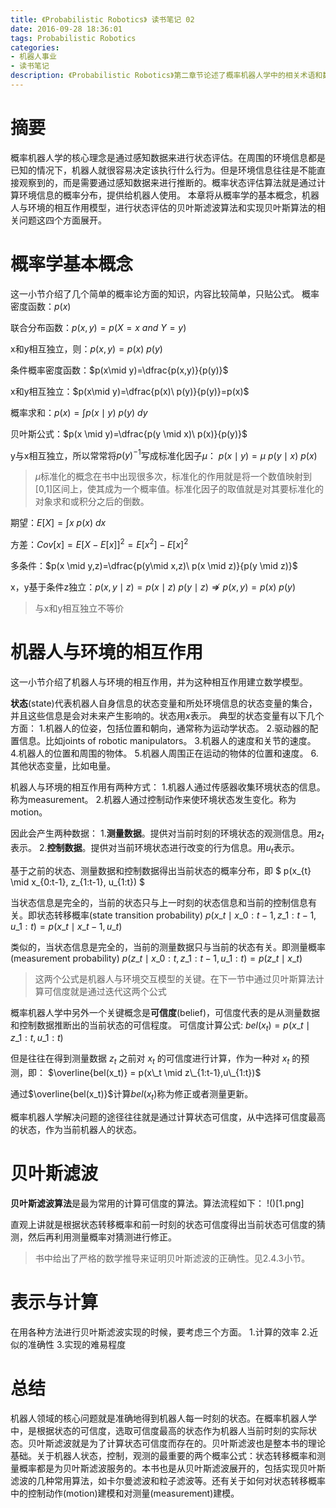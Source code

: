 ```yaml
---
title: 《Probabilistic Robotics》 读书笔记 02
date: 2016-09-28 18:36:01
tags: Probabilistic Robotics
categories:
- 机器人事业
- 读书笔记
description: 《Probabilistic Robotics》第二章节论述了概率机器人学中的相关术语和数学工具
---
```

<!-- more -->

# 摘要
概率机器人学的核心理念是通过感知数据来进行状态评估。在周围的环境信息都是已知的情况下，机器人就很容易决定该执行什么行为。但是环境信息往往是不能直接观察到的，而是需要通过感知数据来进行推断的。概率状态评估算法就是通过计算环境信息的概率分布，提供给机器人使用。
本章将从概率学的基本概念，机器人与环境的相互作用模型，进行状态评估的贝叶斯滤波算法和实现贝叶斯算法的相关问题这四个方面展开。

# 概率学基本概念
这一小节介绍了几个简单的概率论方面的知识，内容比较简单，只贴公式。
概率密度函数：$p(x)$

联合分布函数：$p(x,y)=p(X=x\ and\ Y=y)$

x和y相互独立，则：$p(x,y)=p(x)\ p(y)$

条件概率密度函数：$p(x\mid y)=\dfrac{p(x,y)}{p(y)}$

x和y相互独立：$p(x\mid y)=\dfrac{p(x)\ p(y)}{p(y)}=p(x)$

概率求和：$p(x)=\int p(x \mid y)\ p(y)\ dy$

贝叶斯公式：$p(x \mid y)=\dfrac{p(y \mid x)\ p(x)}{p(y)}$

y与x相互独立，所以常常将$p(y)^{-1}$写成标准化因子$\mu$： $p(x \mid y)=\mu\ p(y\mid x)\ p(x)$
> $\mu$标准化的概念在书中出现很多次，标准化的作用就是将一个数值映射到[0,1]区间上，使其成为一个概率值。标准化因子的取值就是对其要标准化的对象求和或积分之后的倒数。

期望：$E[X] = \int x\ p(x)\ dx$

方差：$Cov[x] = E[X-E[x]]^2 = E[x^2]-E[x]^2$

多条件：$p(x \mid y,z)=\dfrac{p(y\mid x,z)\ p(x \mid z)}{p(y \mid z)}$

x，y基于条件z独立：$p(x,y \mid z) = p(x \mid z) \ p(y \mid z)  \nRightarrow p(x,y)=p(x)\ p(y)$
> 与x和y相互独立不等价

# 机器人与环境的相互作用
这一小节介绍了机器人与环境的相互作用，并为这种相互作用建立数学模型。

**状态**(state)代表机器人自身信息的状态变量和所处环境信息的状态变量的集合，并且这些信息是会对未来产生影响的。状态用$x$表示。
典型的状态变量有以下几个方面：
1.机器人的位姿，包括位置和朝向，通常称为运动学状态。
2.驱动器的配置信息。比如joints of robotic manipulators。
3.机器人的速度和关节的速度。
4.机器人的位置和周围的物体。
5.机器人周围正在运动的物体的位置和速度。
6.其他状态变量，比如电量。

机器人与环境的相互作用有两种方式：
1.机器人通过传感器收集环境状态的信息。称为measurement。
2.机器人通过控制动作来使环境状态发生变化。称为motion。

因此会产生两种数据：
1.**测量数据**。提供对当前时刻的环境状态的观测信息。用$z_t$表示。
2.**控制数据**。提供对当前环境状态进行改变的行为信息。用$u_t$表示。

基于之前的状态、测量数据和控制数据得出当前状态的概率分布，即
$ p(x\_{t} \mid x\_{0:t-1}, z\_{1:t-1}, u\_{1:t}) $

当状态信息是完全的，当前的状态只与上一时刻的状态信息和当前的控制信息有关。即状态转移概率(state transition probability)
$p(x\_t \mid x\_{0:t-1}, z\_{1:t-1}, u\_{1:t})=p(x\_t \mid x\_{t-1}, u\_t)$

类似的，当状态信息是完全的，当前的测量数据只与当前的状态有关。即测量概率(measurement probability)
$p(z\_t \mid x\_{0:t}, z\_{1:t-1}, u\_{1:t}) = p(z\_t \mid x\_t)$

> 这两个公式是机器人与环境交互模型的关键。在下一节中通过贝叶斯算法计算可信度就是通过迭代这两个公式

概率机器人学中另外一个关键概念是**可信度**(belief)，可信度代表的是从测量数据和控制数据推断出的当前状态的可信程度。
可信度计算公式:
$bel(x_t) = p(x\_t \mid z\_{1:t},u\_{1:t})$

但是往往在得到测量数据 $z_t$ 之前对 $x_t$ 的可信度进行计算，作为一种对 $x_t$ 的预测，即：
$\overline{bel(x_t)} = p(x\_t \mid z\_{1:t-1},u\_{1:t})$

通过$\overline{bel(x_t)}$计算$bel(x_t)$称为修正或者测量更新。

概率机器人学解决问题的途径往往就是通过计算状态可信度，从中选择可信度最高的状态，作为当前机器人的状态。


# 贝叶斯滤波
**贝叶斯滤波算法**是最为常用的计算可信度的算法。算法流程如下：
!()[1.png]

直观上讲就是根据状态转移概率和前一时刻的状态可信度得出当前状态可信度的猜测，然后再利用测量概率对猜测进行修正。

> 书中给出了严格的数学推导来证明贝叶斯滤波的正确性。见2.4.3小节。

# 表示与计算
在用各种方法进行贝叶斯滤波实现的时候，要考虑三个方面。
1.计算的效率
2.近似的准确性
3.实现的难易程度

# 总结
机器人领域的核心问题就是准确地得到机器人每一时刻的状态。在概率机器人学中，是根据状态的可信度，选取可信度最高的状态作为机器人当前时刻的实际状态。贝叶斯滤波就是为了计算状态可信度而存在的。贝叶斯滤波也是整本书的理论基础。关于机器人状态，控制，观测的最重要的两个概率公式：状态转移概率和测量概率都是为贝叶斯滤波服务的。本书也是从贝叶斯滤波展开的，包括实现贝叶斯滤波的几种常用算法，如卡尔曼滤波和粒子滤波等。还有关于如何对状态转移概率中的控制动作(motion)建模和对测量(measurement)建模。


































